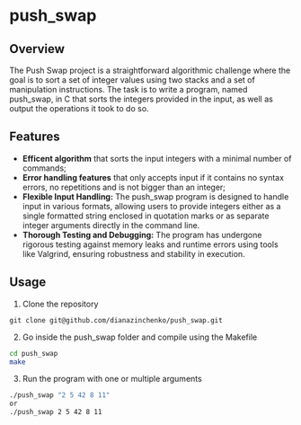 # push_swap
## Overview
The Push Swap project is a straightforward algorithmic challenge where the goal is to sort a set of integer values using two stacks and a set of manipulation instructions. The task is to write a program, named push_swap, in C that sorts the integers provided in the input, as well as output the operations it took to do so.

## Features
- **Efficent algorithm** that sorts the input integers with a minimal number of commands;
- **Error handling features** that only accepts input if it contains no syntax errors, no repetitions and is not bigger than an integer;
- **Flexible Input Handling:** The push_swap program is designed to handle input in various formats, allowing users to provide integers either as a single formatted string enclosed in quotation marks or as separate integer arguments directly in the command line. 
- **Thorough Testing and Debugging:** The program has undergone rigorous testing against memory leaks and runtime errors using tools like Valgrind, ensuring robustness and stability in execution.

## Usage
1. Clone the repository
```
git clone git@github.com/dianazinchenko/push_swap.git
```
2. Go inside the push_swap folder and compile using the Makefile
```bash
cd push_swap
make
```
3. Run the program with one or multiple arguments
```bash
./push_swap "2 5 42 8 11"
or
./push_swap 2 5 42 8 11

